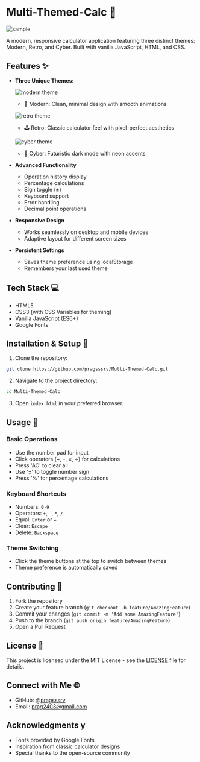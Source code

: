# Multi-Themed-Calc 🧮

![sample](https://github.com/pragsssrv/MultiThemed-Calculator/blob/db0ac4c9643f00c5704fd215a54b1db1dd1543ab/images/sample.gif?raw=true)

A modern, responsive calculator application featuring three distinct themes: Modern, Retro, and Cyber. Built with vanilla JavaScript, HTML, and CSS.

## Features ✨

- **Three Unique Themes:**
    
  ![modern theme](https://github.com/pragsssrv/MultiThemed-Calculator/blob/db0ac4c9643f00c5704fd215a54b1db1dd1543ab/images/modern.png?raw=true)

  - 🎨 Modern: Clean, minimal design with smooth animations

  ![retro theme](https://github.com/pragsssrv/MultiThemed-Calculator/blob/db0ac4c9643f00c5704fd215a54b1db1dd1543ab/images/retro.png?raw=true)

  - 🕹️ Retro: Classic calculator feel with pixel-perfect aesthetics

  ![cyber theme](https://github.com/pragsssrv/MultiThemed-Calculator/blob/db0ac4c9643f00c5704fd215a54b1db1dd1543ab/images/cyber.png?raw=true)

  - 🌟 Cyber: Futuristic dark mode with neon accents

- **Advanced Functionality**
  - Operation history display
  - Percentage calculations
  - Sign toggle (±)
  - Keyboard support
  - Error handling
  - Decimal point operations

- **Responsive Design**
  - Works seamlessly on desktop and mobile devices
  - Adaptive layout for different screen sizes

- **Persistent Settings**
  - Saves theme preference using localStorage
  - Remembers your last used theme

## Tech Stack 💻

- HTML5
- CSS3 (with CSS Variables for theming)
- Vanilla JavaScript (ES6+)
- Google Fonts

## Installation & Setup 🚀

1. Clone the repository:
```bash
git clone https://github.com/pragsssrv/Multi-Themed-Calc.git
```

2. Navigate to the project directory:
```bash
cd Multi-Themed-Calc
```

3. Open `index.html` in your preferred browser.

## Usage 🔧

### Basic Operations
- Use the number pad for input
- Click operators (+, -, ×, ÷) for calculations
- Press 'AC' to clear all
- Use '±' to toggle number sign
- Press '%' for percentage calculations

### Keyboard Shortcuts
- Numbers: `0-9`
- Operators: `+`, `-`, `*`, `/`
- Equal: `Enter` or `=`
- Clear: `Escape`
- Delete: `Backspace`

### Theme Switching
- Click the theme buttons at the top to switch between themes
- Theme preference is automatically saved

## Contributing 🤝

1. Fork the repository
2. Create your feature branch (`git checkout -b feature/AmazingFeature`)
3. Commit your changes (`git commit -m 'Add some AmazingFeature'`)
4. Push to the branch (`git push origin feature/AmazingFeature`)
5. Open a Pull Request

## License 📝

This project is licensed under the MIT License - see the [LICENSE](LICENSE) file for details.

## Connect with Me 🌐

- GitHub: [@pragsssrv](https://github.com/pragsssrv)
- Email: [prag2403@gmail.com](mailto:prag2403@gmail.com)

## Acknowledgments y

- Fonts provided by Google Fonts
- Inspiration from classic calculator designs
- Special thanks to the open-source community
